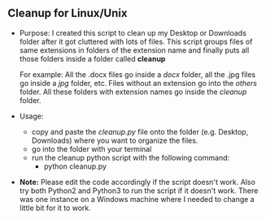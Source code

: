 ## Cleanup for Linux/Unix

- Purpose:
  I created this script to clean up my Desktop or Downloads folder after it got cluttered with lots of files. This script groups files of same extensions in folders of the extension name and finally puts all those folders inside a folder called **cleanup**

  For example: All the .docx files go inside a *docx* folder, all the .jpg files go inside a *jpg* folder, etc. Files without an extension go into the *others* folder. All these folders with extension names go inside the *cleanup* folder.

- Usage:
  - copy and paste the *cleanup.py* file onto the folder (e.g. Desktop, Downloads) where you want to organize the files.
  - go into the folder with your terminal
  - run the cleanup python script with the following command:
    - python cleanup.py

- **Note:** Please edit the code accordingly if the script doesn't work. Also try both Python2 and Python3 to run the script if it doesn't work. There was one instance on a Windows machine where I needed to change a little bit for it to work.
